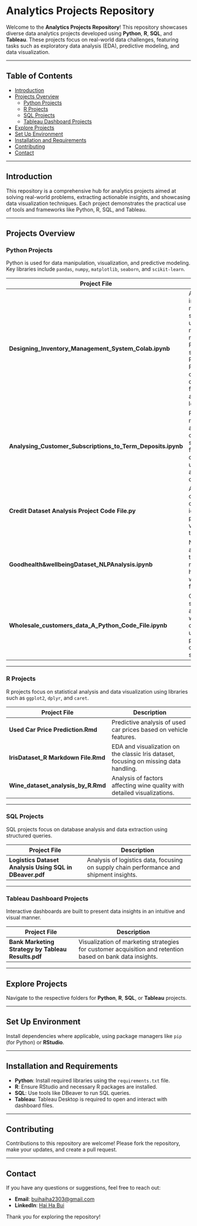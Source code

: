 # Analytics Projects Repository  

Welcome to the **Analytics Projects Repository**! This repository showcases diverse data analytics projects developed using **Python**, **R**, **SQL**, and **Tableau**. These projects focus on real-world data challenges, featuring tasks such as exploratory data analysis (EDA), predictive modeling, and data visualization.

---

## Table of Contents  
- [Introduction](#introduction)  
- [Projects Overview](#projects-overview)  
  - [Python Projects](#python-projects)  
  - [R Projects](#r-projects)  
  - [SQL Projects](#sql-projects)  
  - [Tableau Dashboard Projects](#tableau-dashboard-projects)  
- [Explore Projects](#explore-projects)  
- [Set Up Environment](#set-up-environment)  
- [Installation and Requirements](#installation-and-requirements)  
- [Contributing](#contributing)  
- [Contact](#contact)  

---

## Introduction  

This repository is a comprehensive hub for analytics projects aimed at solving real-world problems, extracting actionable insights, and showcasing data visualization techniques. Each project demonstrates the practical use of tools and frameworks like Python, R, SQL, and Tableau.

---

## Projects Overview  

### Python Projects  
Python is used for data manipulation, visualization, and predictive modeling. Key libraries include `pandas`, `numpy`, `matplotlib`, `seaborn`, and `scikit-learn`.  

| Project File                                      | Description                                                                                   |  
|--------------------------------------------------|-----------------------------------------------------------------------------------------------|  
| **Designing_Inventory_Management_System_Colab.ipynb** | AI-powered inventory management system utilizing multiple regression, Prophet time series, and Random Forest to optimize demand forecasting and stock levels. |  
| **Analysing_Customer_Subscriptions_to_Term_Deposits.ipynb** | Predictive modeling to analyze customer subscriptions for term deposits using train and test datasets. |  
| **Credit Dataset Analysis Project Code File.py** | Analysis of customer credit data to identify risk patterns and visualize trends.              |  
| **Goodhealth&wellbeingDataset_NLPAnalysis.ipynb** | NLP-based analysis of text data related to health and well-being for insights.                |  
| **Wholesale_customers_data_A_Python_Code_File.ipynb** | Customer segmentation analysis of wholesale data to uncover patterns and optimize strategies. |  

---

### R Projects  
R projects focus on statistical analysis and data visualization using libraries such as `ggplot2`, `dplyr`, and `caret`.  

| Project File                                      | Description                                                                                   |  
|--------------------------------------------------|-----------------------------------------------------------------------------------------------|  
| **Used Car Price Prediction.Rmd**                | Predictive analysis of used car prices based on vehicle features.                             |  
| **IrisDataset_R Markdown File.Rmd**              | EDA and visualization on the classic Iris dataset, focusing on missing data handling.         |  
| **Wine_dataset_analysis_by_R.Rmd**               | Analysis of factors affecting wine quality with detailed visualizations.                      |  

---

### SQL Projects  
SQL projects focus on database analysis and data extraction using structured queries.  

| Project File                                      | Description                                                                                   |  
|--------------------------------------------------|-----------------------------------------------------------------------------------------------|  
| **Logistics Dataset Analysis Using SQL in DBeaver.pdf** | Analysis of logistics data, focusing on supply chain performance and shipment insights.        |  

---

### Tableau Dashboard Projects  
Interactive dashboards are built to present data insights in an intuitive and visual manner.  

| Project File                                      | Description                                                                                   |  
|--------------------------------------------------|-----------------------------------------------------------------------------------------------|  
| **Bank Marketing Strategy by Tableau Results.pdf** | Visualization of marketing strategies for customer acquisition and retention based on bank data insights. |  

---

## Explore Projects  

Navigate to the respective folders for **Python**, **R**, **SQL**, or **Tableau** projects.  

---

## Set Up Environment  

Install dependencies where applicable, using package managers like `pip` (for Python) or **RStudio**.  

---

## Installation and Requirements  

- **Python**: Install required libraries using the `requirements.txt` file.  
- **R**: Ensure RStudio and necessary R packages are installed.  
- **SQL**: Use tools like DBeaver to run SQL queries.  
- **Tableau**: Tableau Desktop is required to open and interact with dashboard files.  

---

## Contributing  

Contributions to this repository are welcome! Please fork the repository, make your updates, and create a pull request.  

---

## Contact  

If you have any questions or suggestions, feel free to reach out:  

- **Email**: buihaiha2303@gmail.com  
- **LinkedIn**: [Hai Ha Bui](https://www.linkedin.com/in/gracebui2303/)  

Thank you for exploring the repository!  
